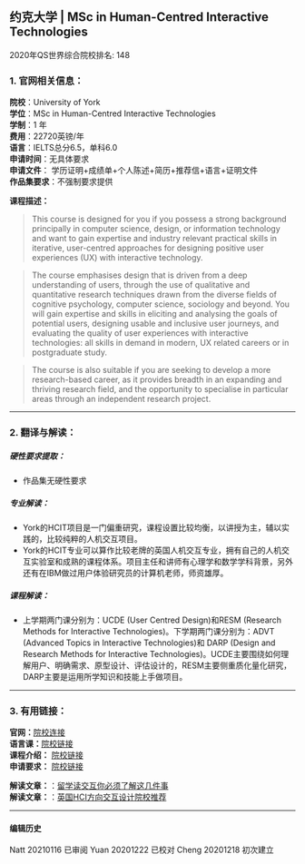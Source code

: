 ## 约克大学 | MSc in Human-Centred Interactive Technologies

2020年QS世界综合院校排名: 148  

### 1. 官网相关信息：

**院校**：University of York  
**学位**：MSc in Human-Centred Interactive Technologies  
**学制**：1 年  
**费用**：22720英镑/年  
**语言**：IELTS总分6.5，单科6.0  
**申请时间**：无具体要求  
**申请文件**： 学历证明+成绩单+个人陈述+简历+推荐信+语言+证明文件  
**作品集要求**：不强制要求提供  

**课程描述：**   

> This course is designed for you if you possess a strong background principally in computer science, design, or information technology and want to gain expertise and industry relevant practical skills in iterative, user-centred approaches for designing positive user experiences (UX) with interactive technology.

> The course emphasises design that is driven from a deep understanding of users, through the use of qualitative and quantitative research techniques drawn from the diverse fields of cognitive psychology, computer science, sociology and beyond. You will gain expertise and skills in eliciting and analysing the goals of potential users, designing usable and inclusive user journeys, and evaluating the quality of user experiences with interactive technologies: all skills in demand in modern, UX related careers or in postgraduate study.

> The course is also suitable if you are seeking to develop a more research-based career, as it provides breadth in an expanding and thriving research field, and the opportunity to specialise in particular areas through an independent research project.


---


### 2. 翻译与解读：

##### 硬性要求提取：
- 作品集无硬性要求  

##### 专业解读：
- York的HCIT项目是一门偏重研究，课程设置比较均衡，以讲授为主，辅以实践的，比较纯粹的人机交互项目。
- York的HCIT专业可以算作比较老牌的英国人机交互专业，拥有自己的人机交互实验室和成熟的课程体系。项目主任和讲师有心理学和数学学科背景，另外还有在IBM做过用户体验研究员的计算机老师，师资雄厚。
##### 课程解读：

- 上学期两门课分别为：UCDE (User Centred Design)和RESM (Research Methods for Interactive Technologies)。下学期两门课分别为：ADVT (Advanced Topics in Interactive Technologies)和 DARP (Design and Research Methods for Interactive Technologies)。UCDE主要围绕如何理解用户、明确需求、原型设计、评估设计的，RESM主要侧重质化量化研究，DARP主要是运用所学知识和技能上手做项目。

---


### 3. 有用链接：
**官网：**[院校连接](https://www.york.ac.uk/study/postgraduate-taught/courses/msc-human-centred-interactive-technologies/)  
**语言课：**[院校链接](https://www.york.ac.uk/study/international/applying/pre-sessionals/)  
**课程介绍：** [院校链接](https://www.york.ac.uk/study/postgraduate-taught/courses/msc-human-centred-interactive-technologies/#content_modules)  
**申请要求：** [院校链接](https://www.york.ac.uk/study/postgraduate-taught/courses/msc-human-centred-interactive-technologies/#entry)


**解读文章：**：[留学读交互你必须了解这几件事](http://www.makebi.net/34036.html)  
**解读文章：**：[英国HCI方向交互设计院校推荐](http://www.makebi.net/24434.html)   



---


#### 编辑历史  

Natt 20210116 已审阅
Yuan 20201222 已校对
Cheng 20201218 初次建立  
